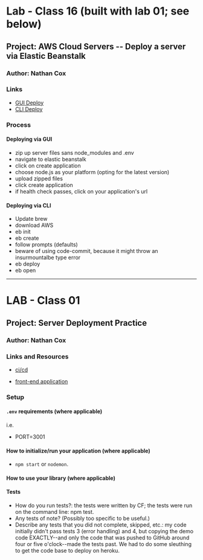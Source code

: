 # Lab - Class 16 (built with lab 01; see below)

## Project: AWS Cloud Servers -- Deploy a server via Elastic Beanstalk

### Author: Nathan Cox

### Links

- [GUI Deploy](http://cf401lab16-env.eba-tmmz2p7h.us-east-2.elasticbeanstalk.com/)
- [CLI Deploy](http://server-deployment-practice-dev.us-west-2.elasticbeanstalk.com/)

### Process

#### Deploying via GUI

- zip up server files sans node_modules and .env
- navigate to elastic beanstalk
- click on create application
- choose node.js as your platform (opting for the latest version)
- upload zipped files
- click create application
- if health check passes, click on your application's url

#### Deploying via CLI

- Update brew
- download AWS
- eb init
- eb create
- follow prompts (defaults)
- beware of using code-commit, because it might throw an insurmountalbe type error
- eb deploy
- eb open

---

# LAB - Class 01

## Project: Server Deployment Practice

### Author: Nathan Cox

### Links and Resources

- [ci/cd](https://github.com/nathanrhead/server-deployment-practice/actions)
<!-- - [back-end server url](http://xyz.com) -->
- [front-end application](https://natecox-server-deploy-prod.herokuapp.com/)

### Setup

#### `.env` requirements (where applicable)

i.e.

- PORT=3001
<!-- - `MONGODB_URI` - URL to the running mongo instance/db -->

#### How to initialize/run your application (where applicable)

- `npm start` or `nodemon`.

#### How to use your library (where applicable)

#### Tests

- How do you run tests?: the tests were written by CF; the tests were run on the command line: npm test.
- Any tests of note? (Possibly too specific to be useful.)
- Describe any tests that you did not complete, skipped, etc.: my code initially didn't pass tests 3 (error handling) and 4, but copying the demo code EXACTLY--and only the code that was pushed to GitHub around four or five o'clock--made the tests past. We had to do some sleuthing to get the code base to deploy on heroku.

